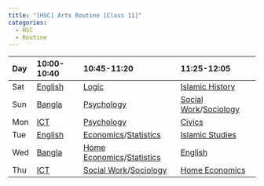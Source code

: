 ```yaml
---
title: "[HSC] Arts Routine [Class 11]"
categories:
  - HSC
  - Routine
---
```


|	Day 	|10:00-10:40|10:45-11:20		            |11:25-12:05				|
|	:---	|	:---	|	:---			            |	:---					|
|	Sat		|[English]	|[Logic]	                	|[Islamic History]			|
|	Sun		|[Bangla]	|[Psychology]		            |[Social Work]/[Sociology]	|
|	Mon		|[ICT]		|[Psychology]		            |[Civics]					|
|	Tue		|[English]	|[Economics]/[Statistics]		|[Islamic Studies]			|
|	Wed		|[Bangla]	|[Home Economics]/[Statistics]	|[English]					|
|	Thu		|[ICT]		|[Social Work]/[Sociology]	    |[Home Economics]			|

[Bangla]: https://us04web.zoom.us/j/78956771434?pwd=WEUrUnlPaVVwY0JLd0g3K0N4aHJRUT09
[English]: https://us04web.zoom.us/j/78974902329?pwd=RHNxSUEzY0lKbHVaWjdtWE9zV255dz09
[ICT]: https://us04web.zoom.us/j/78270681017?pwd=UGxHMmFCZVpVZ29DRVFtNEM1NE5pUT09


[Civics]: https://us04web.zoom.us/j/77208456896?pwd=MlhmdWoxN2VkS3ZCRHlmQ0kvdW1yQT09
[Economics]: https://us04web.zoom.us/j/74560593427?pwd=ckFnK1NiN0pUSTJxV2JsM05jUUx0QT09
[Home Economics]: https://us04web.zoom.us/j/71696355565?pwd=cW9TVEVQdkRONE1UaWVvdUhhVjZxUT09
[Islamic History]: https://us04web.zoom.us/j/79289694817?pwd=UDZ6c2k2b1pvcjlwRFR3RllCN2Qzdz09
[Islamic Studies]: https://us04web.zoom.us/j/74950790165?pwd=QmFsK2gvWFVLTWVvNDdDSkdlMTQyQT09
[Statistics]: https://us04web.zoom.us/j/77375222083?pwd=SGRQaWFCVmh1QzZabTFNSDRzV2t2Zz09
[Logic]: https://us04web.zoom.us/j/74092768200?pwd=NENiei9wL0JoTytXcHNOVTdrNDhTUT09
[Psychology]: https://us04web.zoom.us/j/74134758566?pwd=Lzg4QUJiTTgxTFhvVEdlejJCUGgwZz09
[Social Work]: https://us04web.zoom.us/j/71615719445?pwd=MS9qUzV4M0xOQS9uTndmSXpoK0RNZz09
[Sociology]: https://us04web.zoom.us/j/72835831535?pwd=MDVnVVE5b25WVnhCbm9tUDhyWVB5UT09
